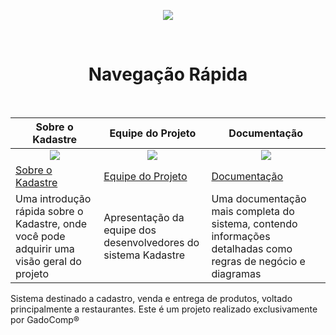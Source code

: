 <p align="center">
  <img src="https://media.discordapp.net/attachments/723334474049519627/754077911543447642/Img_Teste.JPG">
</p><br>

<h1 align="center">Navegação Rápida </h1><br>

<table role="table">
<thead>
<tr>
<th>Sobre o Kadastre</th>
<th>Equipe do Projeto</th>
<th>Documentação</th>
</tr>
</thead>
<tbody>
<tr>
<td align="center"><img src="/snowplow/snowplow/wiki/images/help.png"></td>
<td align="center"><img src="/snowplow/snowplow/wiki/images/users.png"></td>
<td align="center"><img src="/snowplow/snowplow/wiki/images/database.png"></td>
</tr>
<tr>
<td><a href="https://github.com/marcelotakayama/Kadastre/wiki/Documentação#sobre-o-projeto-1">Sobre o Kadastre</a></td>
<td><a href="https://github.com/marcelotakayama/Kadastre/wiki/Equipe#equipe-criadora-do-kadastre">Equipe do Projeto</a></td>
<td><a href="https://github.com/marcelotakayama/Kadastre/wiki/Documentação">Documentação</a></td>
</tr>
<tr>
<td>Uma introdução rápida sobre o Kadastre, onde você pode adquirir uma visão geral do projeto</td>
<td>Apresentação da equipe dos desenvolvedores do sistema Kadastre</td>
<td>Uma documentação mais completa do sistema, contendo informações detalhadas como regras de negócio e diagramas</td>
</tr>
</tbody>
</table>

Sistema destinado a cadastro, venda e entrega de produtos, voltado principalmente a restaurantes. Este é um projeto realizado exclusivamente por GadoComp®
